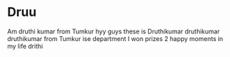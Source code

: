 # Druu
Am druthi kumar 
from Tumkur 
hyy guys these is Druthikumar
druthikumar 
druthikumar from Tumkur ise department I won prizes 2
happy moments in my life
drithi
